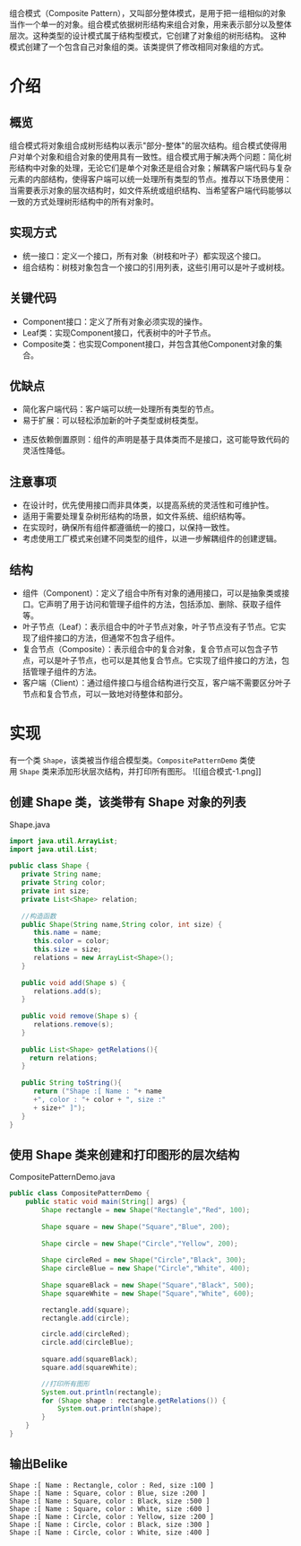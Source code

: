 组合模式（Composite Pattern），又叫部分整体模式，是用于把一组相似的对象当作一个单一的对象。组合模式依据树形结构来组合对象，用来表示部分以及整体层次。这种类型的设计模式属于结构型模式，它创建了对象组的树形结构。
这种模式创建了一个包含自己对象组的类。该类提供了修改相同对象组的方式。
# 介绍
## 概览
组合模式将对象组合成树形结构以表示"部分-整体"的层次结构。组合模式使得用户对单个对象和组合对象的使用具有一致性。组合模式用于解决两个问题：简化树形结构中对象的处理，无论它们是单个对象还是组合对象；解耦客户端代码与复杂元素的内部结构，使得客户端可以统一处理所有类型的节点。推荐以下场景使用：当需要表示对象的层次结构时，如文件系统或组织结构、当希望客户端代码能够以一致的方式处理树形结构中的所有对象时。
## 实现方式
- 统一接口：定义一个接口，所有对象（树枝和叶子）都实现这个接口。
- 组合结构：树枝对象包含一个接口的引用列表，这些引用可以是叶子或树枝。

## 关键代码
- Component接口：定义了所有对象必须实现的操作。
- Leaf类：实现Component接口，代表树中的叶子节点。
- Composite类：也实现Component接口，并包含其他Component对象的集合。

## 优缺点
* 简化客户端代码：客户端可以统一处理所有类型的节点。
* 易于扩展：可以轻松添加新的叶子类型或树枝类型。
- 违反依赖倒置原则：组件的声明是基于具体类而不是接口，这可能导致代码的灵活性降低。

## 注意事项
- 在设计时，优先使用接口而非具体类，以提高系统的灵活性和可维护性。
- 适用于需要处理复杂树形结构的场景，如文件系统、组织结构等。
- 在实现时，确保所有组件都遵循统一的接口，以保持一致性。
- 考虑使用工厂模式来创建不同类型的组件，以进一步解耦组件的创建逻辑。

## 结构
- 组件（Component）：定义了组合中所有对象的通用接口，可以是抽象类或接口。它声明了用于访问和管理子组件的方法，包括添加、删除、获取子组件等。
- 叶子节点（Leaf）：表示组合中的叶子节点对象，叶子节点没有子节点。它实现了组件接口的方法，但通常不包含子组件。
- 复合节点（Composite）：表示组合中的复合对象，复合节点可以包含子节点，可以是叶子节点，也可以是其他复合节点。它实现了组件接口的方法，包括管理子组件的方法。
- 客户端（Client）：通过组件接口与组合结构进行交互，客户端不需要区分叶子节点和复合节点，可以一致地对待整体和部分。

# 实现
有一个类 `Shape`，该类被当作组合模型类。`CompositePatternDemo` 类使用 `Shape` 类来添加形状层次结构，并打印所有图形。
![[组合模式-1.png]]
## 创建 Shape 类，该类带有 Shape 对象的列表
Shape.java
```java
import java.util.ArrayList;
import java.util.List;
 
public class Shape {
   private String name;
   private String color;
   private int size;
   private List<Shape> relation;
 
   //构造函数
   public Shape(String name,String color, int size) {
      this.name = name;
      this.color = color;
      this.size = size;
      relations = new ArrayList<Shape>();
   }
 
   public void add(Shape s) {
      relations.add(s);
   }
 
   public void remove(Shape s) {
      relations.remove(s);
   }
 
   public List<Shape> getRelations(){
     return relations;
   }
 
   public String toString(){
      return ("Shape :[ Name : "+ name 
      +", color : "+ color + ", size :"
      + size+" ]");
   }   
}
```

## 使用 Shape 类来创建和打印图形的层次结构
CompositePatternDemo.java
```java
public class CompositePatternDemo {
	public static void main(String[] args) {
	    Shape rectangle = new Shape("Rectangle","Red", 100);
 
	    Shape square = new Shape("Square","Blue", 200);
 
	    Shape circle = new Shape("Circle","Yellow", 200);
 
	    Shape circleRed = new Shape("Circle","Black", 300);
	    Shape circleBlue = new Shape("Circle","White", 400);
 
		Shape squareBlack = new Shape("Square","Black", 500);
	    Shape squareWhite = new Shape("Square","White", 600);

		rectangle.add(square);
		rectangle.add(circle);

	    circle.add(circleRed);
	    circle.add(circleBlue);
 
	    square.add(squareBlack);
	    square.add(squareWhite);

	    //打印所有图形
	    System.out.println(rectangle); 
	    for (Shape shape : rectangle.getRelations()) {
	        System.out.println(shape);
	    }        
	}
}
```

## 输出Belike
```text
Shape :[ Name : Rectangle, color : Red, size :100 ]
Shape :[ Name : Square, color : Blue, size :200 ]
Shape :[ Name : Square, color : Black, size :500 ]
Shape :[ Name : Square, color : White, size :600 ]
Shape :[ Name : Circle, color : Yellow, size :200 ]
Shape :[ Name : Circle, color : Black, size :300 ]
Shape :[ Name : Circle, color : White, size :400 ]
```
